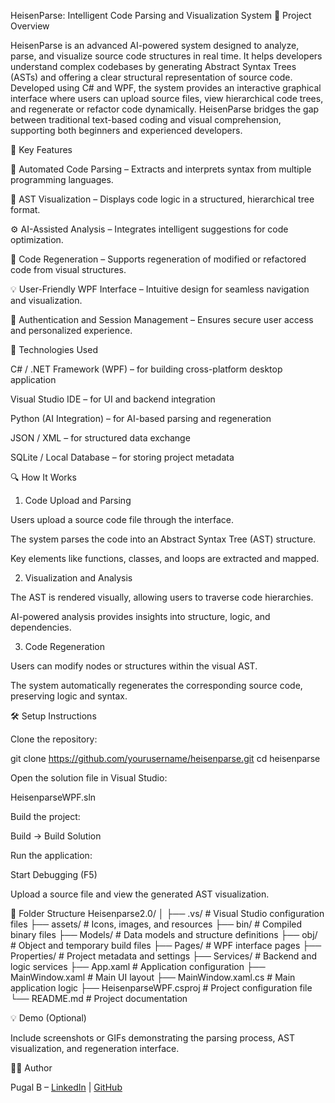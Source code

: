 HeisenParse: Intelligent Code Parsing and Visualization System
📌 Project Overview

HeisenParse is an advanced AI-powered system designed to analyze, parse, and visualize source code structures in real time. It helps developers understand complex codebases by generating Abstract Syntax Trees (ASTs) and offering a clear structural representation of source code. Developed using C# and WPF, the system provides an interactive graphical interface where users can upload source files, view hierarchical code trees, and regenerate or refactor code dynamically. HeisenParse bridges the gap between traditional text-based coding and visual comprehension, supporting both beginners and experienced developers.

🎯 Key Features

🧩 Automated Code Parsing – Extracts and interprets syntax from multiple programming languages.

🌳 AST Visualization – Displays code logic in a structured, hierarchical tree format.

⚙️ AI-Assisted Analysis – Integrates intelligent suggestions for code optimization.

🧠 Code Regeneration – Supports regeneration of modified or refactored code from visual structures.

💡 User-Friendly WPF Interface – Intuitive design for seamless navigation and visualization.

🔐 Authentication and Session Management – Ensures secure user access and personalized experience.

🧠 Technologies Used

C# / .NET Framework (WPF) – for building cross-platform desktop application

Visual Studio IDE – for UI and backend integration

Python (AI Integration) – for AI-based parsing and regeneration

JSON / XML – for structured data exchange

SQLite / Local Database – for storing project metadata

🔍 How It Works
1. Code Upload and Parsing

Users upload a source code file through the interface.

The system parses the code into an Abstract Syntax Tree (AST) structure.

Key elements like functions, classes, and loops are extracted and mapped.

2. Visualization and Analysis

The AST is rendered visually, allowing users to traverse code hierarchies.

AI-powered analysis provides insights into structure, logic, and dependencies.

3. Code Regeneration

Users can modify nodes or structures within the visual AST.

The system automatically regenerates the corresponding source code, preserving logic and syntax.

🛠️ Setup Instructions

Clone the repository:

git clone https://github.com/yourusername/heisenparse.git
cd heisenparse


Open the solution file in Visual Studio:

HeisenparseWPF.sln


Build the project:

Build → Build Solution


Run the application:

Start Debugging (F5)


Upload a source file and view the generated AST visualization.

📂 Folder Structure
Heisenparse2.0/
│
├── .vs/                 # Visual Studio configuration files
├── assets/              # Icons, images, and resources
├── bin/                 # Compiled binary files
├── Models/              # Data models and structure definitions
├── obj/                 # Object and temporary build files
├── Pages/               # WPF interface pages
├── Properties/          # Project metadata and settings
├── Services/            # Backend and logic services
├── App.xaml             # Application configuration
├── MainWindow.xaml      # Main UI layout
├── MainWindow.xaml.cs   # Main application logic
├── HeisenparseWPF.csproj # Project configuration file
└── README.md            # Project documentation

💡 Demo (Optional)

Include screenshots or GIFs demonstrating the parsing process, AST visualization, and regeneration interface.


🧑‍💻 Author

Pugal B – [LinkedIn](https://tin.al/Linkedin-Pugal) | [GitHub](https://github.com/pugalbalasundaram)
